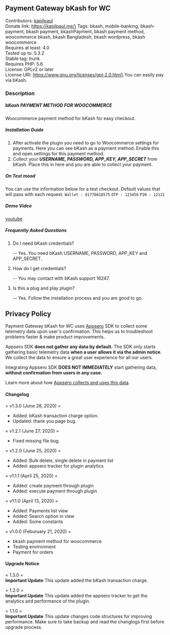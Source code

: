 ## Payment Gateway bKash for WC

Contributors: [kapilpaul](https://kapilpaul.me)\
Donate link: https://kapilpaul.me/\
Tags: bkash, mobile-banking, bkash-payment, bkash payment, bkashPayment, bkash payment method, woocommerce bkash, bkash Bangladesh, bkash wordpress, bkash woocommerce\
Requires at least: 4.0\
Tested up to: 5.3.2\
Stable tag: trunk\
Requires PHP: 5.6\
License: GPLv2 or later\
License URI: https://www.gnu.org/licenses/gpl-2.0.html\
You can easily pay via bKash.

### Description

##### bKash PAYMENT METHOD FOR WOOCOMMERCE

Woocommerce payment method for bKash for easy checkout.


##### Installation Guide

1. After activate the plugin you need to go to Woocommerce settings for payments. Here you can see bKash as a payment method. Enable this and open settings for this payment method.
2. Collect your <b><i>USERNAME, PASSWORD, APP_KEY, APP_SECRET</i></b> from bKash. Place this in here and you are able to collect your payment.


##### On Test mood

You can use the information below for a test checkout. Default values that will pass with each request.
`Wallet : 01770618575`
`OTP : 123456`
`PIN : 12121`

##### Demo Video
[youtube](https://www.youtube.com/watch?v=U83RE3Kfy1A)

##### Frequently Asked Questions

1. Do I need bKash credentials?

    -- Yes. You need bKash USERNAME, PASSWORD, APP_KEY and APP_SECRET.

2. How do I get credentials?

    -- You may contact with bKash support 16247.

3. Is this a plug and play plugin?

    -- Yes. Follow the installation process and you are good to go.
    
## Privacy Policy
Payment Gateway bKash for WC uses [Appsero](https://appsero.com) SDK to collect some telemetry data upon user's confirmation. This helps us to troubleshoot problems faster & make product improvements.
    
Appsero SDK **does not gather any data by default.** The SDK only starts gathering basic telemetry data **when a user allows it via the admin notice**. We collect the data to ensure a great user experience for all our users.
    
Integrating Appsero SDK **DOES NOT IMMEDIATELY** start gathering data, **without confirmation from users in any case.**
    
Learn more about how [Appsero collects and uses this data](https://appsero.com/privacy-policy/).

#### Changelog
= v1.3.0 (June 28, 2020) =
* Added: bKash transaction charge option.
* Updated: thank you page bug.

= v1.2.1 (June 27, 2020) =
* Fixed missing file bug.

= v1.2.0 (June 25, 2020) =
* Added: Bulk delete, single delete in payment list
* Added: appsero tracker for plugin analytics

= v1.1.1 (April 25, 2020) =
* Added: create payment through plugin
* Added: execute payment through plugin

= v1.1.0 (April 13, 2020) =
* Added: Payments list view
* Added: Search option in view
* Added: Some constants

= v1.0.0 (Feburuary 21, 2020) =
* bkash payment method for woocommerce
* Testing environment
* Payment for orders

#### Upgrade Notice
= 1.3.0 =\
**Important Update** This update added the bKash transaction charge.

= 1.2.0 =\
**Important Update** This update added the appsero tracker to get the analytics and performance of the plugin.

= 1.1.0 =\
**Important Update** This update changes code structures for improving performance. Make sure to take backup and read the changlogs first before upgrade process.

